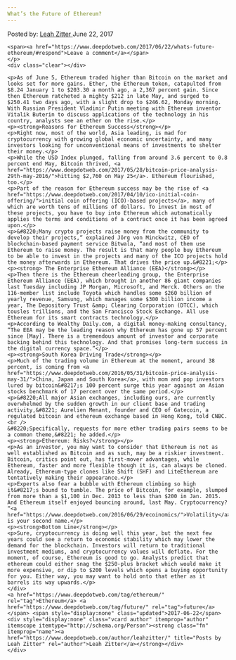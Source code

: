 ```yaml
---
What’s the Future of Ethereum?
---
```

<article class="post-listing post-20794 post type-post status-publish format-standard has-post-thumbnail hentry  tag-ethereum tag-future">
    <div class="post-inner">
        <span>Posted by: <a href="https://www.deepdotweb.com/author/leahzitter/" title="">Leah Zitter </a></span>
    <span>June 22, 2017</span>
    
    <span><a href="https://www.deepdotweb.com/2017/06/22/whats-future-ethereum/#respond">Leave a comment</a></span>
    </p>
    <div class="clear"></div>
    
    <p>As of June 5, Ethereum traded higher than Bitcoin on the market and looks set for more gains. Ether, the Ethereum token, catapulted from $8.24 January 1 to $203.30 a month ago, a 2,367 percent gain. Since then Ethereum ratcheted a mighty $212 in late May, and surged to $250.41 two days ago, with a slight drop to $246.62, Monday morning. With Russian President Vladimir Putin meeting with Ethereum inventor Vitalik Buterin to discuss applications of the technology in his country, analysts see an ether on the rise.</p>
    <p><strong>Reasons for Ethereum Success</strong></p>
    <p>Right now, most of the world, Asia leading, is mad for cryptocurrency with growing global economic uncertainty, and many investors looking for unconventional means of investments to shelter their money.</p>
    <p>While the USD Index plunged, falling from around 3.6 percent to 0.8 percent end May, Bitcoin thrived, <a href="https://www.deepdotweb.com/2017/05/28/bitcoin-price-analysis-29th-may-2016/">hitting $2,760 on May 25</a>. Ethereum flourished, too.</p>
    <p>Part of the reason for Ethereum success may be the rise of <a href="https://www.deepdotweb.com/2017/04/10/ico-initial-coin-offering/">initial coin offering (ICO)-based projects</a>, many of which are worth tens of millions of dollars. To invest in most of these projects, you have to buy into Ethereum which automatically applies the terms and conditions of a contract once it has been agreed upon.</p>
    <p>&#8220;Many crypto projects raise money from the community to develop their projects,“ explained Jörg von Minckwitz, CEO of blockchain-based payment service Bitwala, “and most of them use Ethereum to raise money. The result is that many people buy Ethereum to be able to invest in the projects and many of the ICO projects hold the money afterwards in Ethereum. That drives the price up.&#8221;</p>
    <p><strong> The Enterprise Ethereum Alliance (EEA)</strong></p>
    <p>Then there is the Ethereum cheerleading group, the Enterprise Ethereum Alliance (EEA), which brought in another 86 giant companies last Tuesday including JP Morgan, Microsoft, and Merck. Others on the 116-member list include Toyota which handles some $260 billion of yearly revenue, Samsung, which manages some $300 billion income a year, The Depository Trust &amp; Clearing Corporation (DTCC), which tousles trillions, and the San Francisco Stock Exchange. All use Ethereum for its smart contracts technology.</p>
    <p>According to Wealthy Daily.com, a digital money-making consultancy, “The EEA may be the leading reason why Ethereum has gone up 57 percent since [May]. There is a tremendous amount of investor and corporate backing behind this technology. And that promises long-term success in the digital currency space.”</p>
    <p><strong>South Korea Driving Trade</strong></p>
    <p>Much of the trading volume in Ethereum at the moment, around 38 percent, is coming from <a href="https://www.deepdotweb.com/2016/05/31/bitcoin-price-analysis-may-31/">China, Japan and South Korea</a>, with mom and pop investors lured by bitcoin&#8217;s 100 percent surge this year against an Asian stocks benchmark of 17 percent over the same period.</p>
    <p>&#8220;All major Asian exchanges, including ours, are currently overwhelmed by the sudden growth in our client base and trading activity,&#8221; Aurelien Menant, founder and CEO of Gatecoin, a regulated bitcoin and ethereum exchange based in Hong Kong, told CNBC.<br />
    &#8220;Specifically, requests for more ether trading pairs seems to be a common theme,&#8221; he added.</p>
    <p><strong>Ethereum: Risks?</strong></p>
    <p>As an investor, you may want to consider that Ethereum is not as well established as Bitcoin and as such, may be a riskier investment. Bitcoin, critics point out, has first-mover advantages, while Ethereum, faster and more flexible though it is, can always be cloned. Already, Ethereum-type clones like Shift (SHF) and LiteEthereum are tentatively making their appearance.</p>
    <p>Experts also fear a bubble with Ethereum climbing so high it&#8217;s bound to tumble. The price of Bitcoin, for example, slumped from more than a $1,100 in Dec. 2013 to less than $200 in Jan. 2015. And Ethereum itself enjoyed bouncing around, last May. Cryptocurrency? “<a href="https://www.deepdotweb.com/2016/06/29/ecoinomics/">Volatility</a>” is your second name.</p>
    <p><strong>Bottom Line</strong></p>
    <p>Sure, cryptocurrency is doing well this year, but the next few years could see a return to economic stability which may lower the demand for the blockchain. Investors will return to traditional investment mediums, and cryptocurrency values will deflate. For the moment, of course, Ethereum is good to go. Analysts predict that ethereum could either snag the $250-plus bracket which would make it more expensive, or dip to $200 levels which opens a buying opportunity for you. Either way, you may want to hold onto that ether as it barrels its way upwards.</p>
    </div>
    <a href="https://www.deepdotweb.com/tag/ethereum/" rel="tag">Ethereum</a> <a href="https://www.deepdotweb.com/tag/future/" rel="tag">future</a></span> <span style="display:none" class="updated">2017-06-22</span>
    <div style="display:none" class="vcard author" itemprop="author" itemscope itemtype="http://schema.org/Person"><strong class="fn" itemprop="name"><a href="https://www.deepdotweb.com/author/leahzitter/" title="Posts by Leah Zitter" rel="author">Leah Zitter</a></strong></div>
    </div>
</article>

